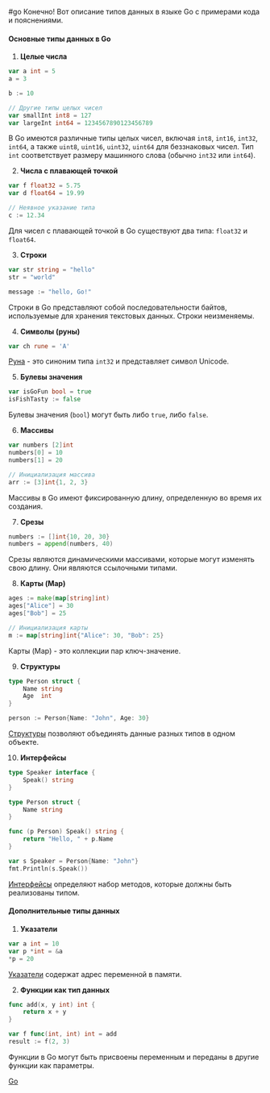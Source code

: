 #go
Конечно! Вот описание типов данных в языке Go с примерами кода и пояснениями.

#### Основные типы данных в Go

1. **Целые числа**

```go
var a int = 5
a = 3

b := 10

// Другие типы целых чисел
var smallInt int8 = 127
var largeInt int64 = 1234567890123456789
```
В Go имеются различные типы целых чисел, включая `int8`, `int16`, `int32`, `int64`, а также `uint8`, `uint16`, `uint32`, `uint64` для беззнаковых чисел. Тип `int` соответствует размеру машинного слова (обычно `int32` или `int64`).

2. **Числа с плавающей точкой**

```go
var f float32 = 5.75
var d float64 = 19.99

// Неявное указание типа
c := 12.34
```
Для чисел с плавающей точкой в Go существуют два типа: `float32` и `float64`.

3. **Строки**

```go
var str string = "hello"
str = "world"

message := "hello, Go!"
```
Строки в Go представляют собой последовательности байтов, используемые для хранения текстовых данных. Строки неизменяемы.

4. **Символы (руны)**

```go
var ch rune = 'A'
```
[Руна](https://ru.wikipedia.org/wiki/Руна) - это синоним типа `int32` и представляет символ Unicode.

5. **Булевы значения**

```go
var isGoFun bool = true
isFishTasty := false
```
Булевы значения (`bool`) могут быть либо `true`, либо `false`.

6. **Массивы**

```go
var numbers [2]int
numbers[0] = 10
numbers[1] = 20

// Инициализация массива
arr := [3]int{1, 2, 3}
```
Массивы в Go имеют фиксированную длину, определенную во время их создания.

7. **Срезы**

```go
numbers := []int{10, 20, 30}
numbers = append(numbers, 40)
```
Срезы являются динамическими массивами, которые могут изменять свою длину. Они являются ссылочными типами.

8. **Карты (Map)**

```go
ages := make(map[string]int)
ages["Alice"] = 30
ages["Bob"] = 25

// Инициализация карты
m := map[string]int{"Alice": 30, "Bob": 25}
```
Карты (Map) - это коллекции пар ключ-значение.

9. **Структуры**

```go
type Person struct {
    Name string
    Age  int
}

person := Person{Name: "John", Age: 30}
```
[Структуры](https://ru.wikipedia.org/wiki/Структура_(программирование)) позволяют объединять данные разных типов в одном объекте.

10. **Интерфейсы**

```go
type Speaker interface {
    Speak() string
}

type Person struct {
    Name string
}

func (p Person) Speak() string {
    return "Hello, " + p.Name
}

var s Speaker = Person{Name: "John"}
fmt.Println(s.Speak())
```
[Интерфейсы](https://ru.wikipedia.org/wiki/Интерфейс_(программирование)) определяют набор методов, которые должны быть реализованы типом.

#### Дополнительные типы данных

1. **Указатели**

```go
var a int = 10
var p *int = &a
*p = 20
```
[Указатели](https://ru.wikipedia.org/wiki/Указатель_(программирование)) содержат адрес переменной в памяти.

2. **Функции как тип данных**

```go
func add(x, y int) int {
    return x + y
}

var f func(int, int) int = add
result := f(2, 3)
```
Функции в Go могут быть присвоены переменным и переданы в другие функции как параметры.

[Go](GO)
